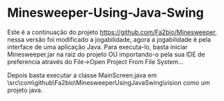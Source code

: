 # Minesweeper-Using-Java-Swing

Este é a continuação do projeto https://github.com/Fa2bio/Minesweeper, nessa versão foi modificado a jogabilidade, agora a jogabilidade é pela interface de uma aplicação Java. Para executa-lo, basta iniciar Minesweeper.jar na raiz do projeto OU importando-o pela sua IDE de preferencia através do File->Open Project From File System...

Depois basta executar a classe MainScreen.java em \src\com\github\Fa2bio\MinesweeperUsingJavaSwing\vision como um projeto java.
